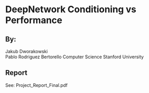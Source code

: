 # DeepNetwork Conditioning vs Performance


## By:
Jakub Dworakowski  
Pablo Rodriguez Bertorello
Computer Science
Stanford University

## Report
See: Project_Report_Final.pdf 